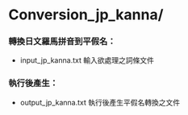 # Conversion_jp_kanna/

### 轉換日文羅馬拼音到平假名：

- input_jp_kanna.txt 輸入欲處理之詞條文件

### 執行後產生：

- output_jp_kanna.txt 執行後產生平假名轉換之文件
